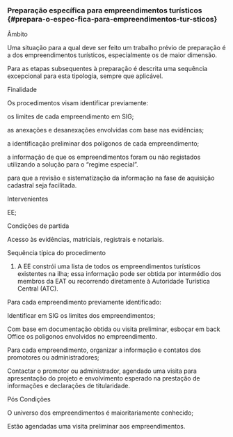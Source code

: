 ### Preparação específica para empreendimentos turísticos {#prepara-o-espec-fica-para-empreendimentos-tur-sticos}

Âmbito

Uma situação para a qual deve ser feito um trabalho prévio de preparação é a dos empreendimentos turísticos, especialmente os de maior dimensão.

Para as etapas subsequentes à preparação é descrita uma sequência excepcional para esta tipologia, sempre que aplicável.

Finalidade

Os procedimentos visam identificar previamente:

os limites de cada empreendimento em SIG;

as anexações e desanexações envolvidas com base nas evidências;

a identificação preliminar dos polígonos de cada empreendimento;

a informação de que os empreendimentos foram ou não registados utilizando a solução para o  “regime especial”.

para que a revisão e sistematização da informação na fase de aquisição cadastral seja facilitada.

Intervenientes

EE;

Condições de partida

Acesso às evidências, matriciais, registrais e notariais.

Sequência típica do procedimento

1. A EE constrói uma lista de todos os empreendimentos turísticos existentes na ilha; essa informação pode ser obtida por intermédio dos membros da EAT ou recorrendo diretamente à Autoridade Turística Central \(ATC\).

Para cada empreendimento previamente identificado:

Identificar em SIG os limites dos empreendimentos;

Com base em documentação obtida ou visita preliminar, esboçar em back Office os poligonos envolvidos no empreendimento.

Para cada empreendimento, organizar a informação e contatos dos promotores ou administradores;

Contactar o promotor ou administrador, agendado uma visita para apresentação do projeto e envolvimento esperado na prestação de informações e declarações de titularidade.

Pós Condições

O universo dos empreendimentos é maioritariamente conhecido;

Estão agendadas uma visita preliminar aos empreendimentos.

